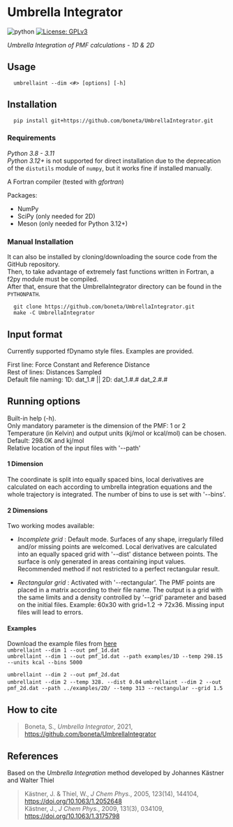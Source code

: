 # Umbrella Integrator

![python](https://img.shields.io/badge/python-3.8+-red.svg)
[![License: GPLv3](https://img.shields.io/badge/license-GPLv3-blue.svg)](https://www.gnu.org/licenses/gpl-3.0)


*Umbrella Integration of PMF calculations - 1D & 2D*


## Usage
```
  umbrellaint --dim <#> [options] [-h]
```

## Installation
```
  pip install git+https://github.com/boneta/UmbrellaIntegrator.git
```
### Requirements
*Python 3.8 - 3.11*  
*Python 3.12+* is not supported for direct installation due to the deprecation of the `distutils` module of `numpy`, but it works fine if installed manually.

A Fortran compiler (tested with *gfortran*)

Packages:
  - NumPy
  - SciPy (only needed for 2D)
  - Meson (only needed for Python 3.12+)

### Manual Installation
It can also be installed by cloning/downloading the source code from the GitHub repository.  
Then, to take advantage of extremely fast functions written in Fortran, a f2py module must be compiled.  
After that, ensure that the UmbrellaIntegrator directory can be found in the `PYTHONPATH`.
```
  git clone https://github.com/boneta/UmbrellaIntegrator.git
  make -C UmbrellaIntegrator
```

## Input format

Currently supported fDynamo style files. Examples are provided.

First line: Force Constant and Reference Distance  
Rest of lines: Distances Sampled  
Default file naming: 1D: dat_1.# || 2D: dat_1.#.# dat_2.#.#


## Running options
Built-in help (-h).  
Only mandatory parameter is the dimension of the PMF: 1 or 2  
Temperature (in Kelvin) and output units (kj/mol or kcal/mol) can be chosen. Default: 298.0K and kj/mol  
Relative location of the input files with '--path'

#### 1 Dimension
The coordinate is split into equally spaced bins, local derivatives are calculated on each according to umbrella integration equations and the whole trajectory is integrated. The number of bins to use is set with '--bins'.

#### 2 Dimensions
Two working modes available:

 - *Incomplete grid* : Default mode. Surfaces of any shape, irregularly filled and/or missing points are welcomed. Local derivatives are calculated into an equally spaced grid with '--dist' distance between points. The surface is only generated in areas containing input values. Recommended method if not restricted to a perfect rectangular result.
 
 - *Rectangular grid* : Activated with '--rectangular'. The PMF points are placed in a matrix according to their file name. The output is a grid with the same limits and a density controlled by '--grid' parameter and based on the initial files. Example: 60x30 with grid=1.2 -> 72x36. Missing input files will lead to errors.

#### Examples
Download the example files from [here](https://github.com/boneta/UmbrellaIntegrator/releases/latest)  
`umbrellaint --dim 1 --out pmf_1d.dat`  
`umbrellaint --dim 1 --out pmf_1d.dat --path examples/1D --temp 298.15 --units kcal --bins 5000`

`umbrellaint --dim 2 --out pmf_2d.dat`  
`umbrellaint --dim 2 --temp 328. --dist 0.04`
`umbrellaint --dim 2 --out pmf_2d.dat --path ../examples/2D/ --temp 313 --rectangular --grid 1.5`  


## How to cite
  > Boneta, S., _Umbrella Integrator_, 2021, https://github.com/boneta/UmbrellaIntegrator


## References
Based on the _Umbrella Integration_ method developed by Johannes Kästner and Walter Thiel

  > Kästner, J. & Thiel, W., _J Chem Phys._, 2005, 123(14), 144104, https://doi.org/10.1063/1.2052648  
  > Kästner, J., _J Chem Phys._, 2009, 131(3), 034109, https://doi.org/10.1063/1.3175798
